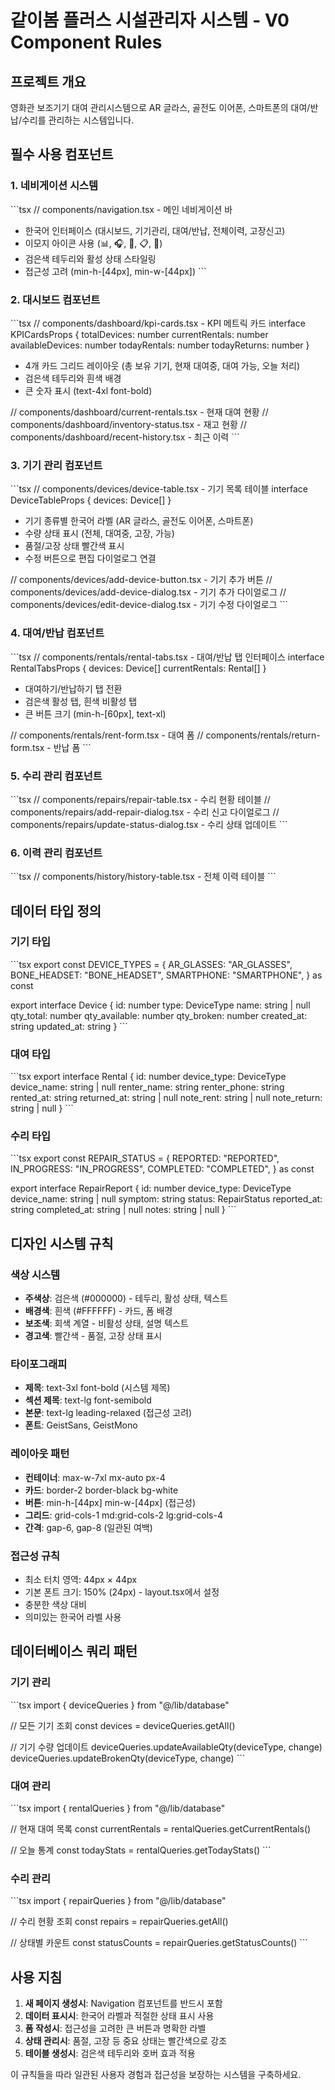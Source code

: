 # 같이봄 플러스 시설관리자 시스템 - V0 Component Rules

## 프로젝트 개요
영화관 보조기기 대여 관리시스템으로 AR 글라스, 골전도 이어폰, 스마트폰의 대여/반납/수리를 관리하는 시스템입니다.

## 필수 사용 컴포넌트

### 1. 네비게이션 시스템
\`\`\`tsx
// components/navigation.tsx - 메인 네비게이션 바
- 한국어 인터페이스 (대시보드, 기기관리, 대여/반납, 전체이력, 고장신고)
- 이모지 아이콘 사용 (📊, 🎧, 🔄, 📋, 🔧)
- 검은색 테두리와 활성 상태 스타일링
- 접근성 고려 (min-h-[44px], min-w-[44px])
\`\`\`

### 2. 대시보드 컴포넌트
\`\`\`tsx
// components/dashboard/kpi-cards.tsx - KPI 메트릭 카드
interface KPICardsProps {
  totalDevices: number
  currentRentals: number
  availableDevices: number
  todayRentals: number
  todayReturns: number
}
- 4개 카드 그리드 레이아웃 (총 보유 기기, 현재 대여중, 대여 가능, 오늘 처리)
- 검은색 테두리와 흰색 배경
- 큰 숫자 표시 (text-4xl font-bold)

// components/dashboard/current-rentals.tsx - 현재 대여 현황
// components/dashboard/inventory-status.tsx - 재고 현황
// components/dashboard/recent-history.tsx - 최근 이력
\`\`\`

### 3. 기기 관리 컴포넌트
\`\`\`tsx
// components/devices/device-table.tsx - 기기 목록 테이블
interface DeviceTableProps {
  devices: Device[]
}
- 기기 종류별 한국어 라벨 (AR 글라스, 골전도 이어폰, 스마트폰)
- 수량 상태 표시 (전체, 대여중, 고장, 가능)
- 품절/고장 상태 빨간색 표시
- 수정 버튼으로 편집 다이얼로그 연결

// components/devices/add-device-button.tsx - 기기 추가 버튼
// components/devices/add-device-dialog.tsx - 기기 추가 다이얼로그
// components/devices/edit-device-dialog.tsx - 기기 수정 다이얼로그
\`\`\`

### 4. 대여/반납 컴포넌트
\`\`\`tsx
// components/rentals/rental-tabs.tsx - 대여/반납 탭 인터페이스
interface RentalTabsProps {
  devices: Device[]
  currentRentals: Rental[]
}
- 대여하기/반납하기 탭 전환
- 검은색 활성 탭, 흰색 비활성 탭
- 큰 버튼 크기 (min-h-[60px], text-xl)

// components/rentals/rent-form.tsx - 대여 폼
// components/rentals/return-form.tsx - 반납 폼
\`\`\`

### 5. 수리 관리 컴포넌트
\`\`\`tsx
// components/repairs/repair-table.tsx - 수리 현황 테이블
// components/repairs/add-repair-dialog.tsx - 수리 신고 다이얼로그
// components/repairs/update-status-dialog.tsx - 수리 상태 업데이트
\`\`\`

### 6. 이력 관리 컴포넌트
\`\`\`tsx
// components/history/history-table.tsx - 전체 이력 테이블
\`\`\`

## 데이터 타입 정의

### 기기 타입
\`\`\`tsx
export const DEVICE_TYPES = {
  AR_GLASSES: "AR_GLASSES",
  BONE_HEADSET: "BONE_HEADSET", 
  SMARTPHONE: "SMARTPHONE",
} as const

export interface Device {
  id: number
  type: DeviceType
  name: string | null
  qty_total: number
  qty_available: number
  qty_broken: number
  created_at: string
  updated_at: string
}
\`\`\`

### 대여 타입
\`\`\`tsx
export interface Rental {
  id: number
  device_type: DeviceType
  device_name: string | null
  renter_name: string
  renter_phone: string
  rented_at: string
  returned_at: string | null
  note_rent: string | null
  note_return: string | null
}
\`\`\`

### 수리 타입
\`\`\`tsx
export const REPAIR_STATUS = {
  REPORTED: "REPORTED",
  IN_PROGRESS: "IN_PROGRESS", 
  COMPLETED: "COMPLETED",
} as const

export interface RepairReport {
  id: number
  device_type: DeviceType
  device_name: string | null
  symptom: string
  status: RepairStatus
  reported_at: string
  completed_at: string | null
  notes: string | null
}
\`\`\`

## 디자인 시스템 규칙

### 색상 시스템
- **주색상**: 검은색 (#000000) - 테두리, 활성 상태, 텍스트
- **배경색**: 흰색 (#FFFFFF) - 카드, 폼 배경
- **보조색**: 회색 계열 - 비활성 상태, 설명 텍스트
- **경고색**: 빨간색 - 품절, 고장 상태 표시

### 타이포그래피
- **제목**: text-3xl font-bold (시스템 제목)
- **섹션 제목**: text-lg font-semibold
- **본문**: text-lg leading-relaxed (접근성 고려)
- **폰트**: GeistSans, GeistMono

### 레이아웃 패턴
- **컨테이너**: max-w-7xl mx-auto px-4
- **카드**: border-2 border-black bg-white
- **버튼**: min-h-[44px] min-w-[44px] (접근성)
- **그리드**: grid-cols-1 md:grid-cols-2 lg:grid-cols-4
- **간격**: gap-6, gap-8 (일관된 여백)

### 접근성 규칙
- 최소 터치 영역: 44px × 44px
- 기본 폰트 크기: 150% (24px) - layout.tsx에서 설정
- 충분한 색상 대비
- 의미있는 한국어 라벨 사용

## 데이터베이스 쿼리 패턴

### 기기 관리
\`\`\`tsx
import { deviceQueries } from "@/lib/database"

// 모든 기기 조회
const devices = deviceQueries.getAll()

// 기기 수량 업데이트
deviceQueries.updateAvailableQty(deviceType, change)
deviceQueries.updateBrokenQty(deviceType, change)
\`\`\`

### 대여 관리
\`\`\`tsx
import { rentalQueries } from "@/lib/database"

// 현재 대여 목록
const currentRentals = rentalQueries.getCurrentRentals()

// 오늘 통계
const todayStats = rentalQueries.getTodayStats()
\`\`\`

### 수리 관리
\`\`\`tsx
import { repairQueries } from "@/lib/database"

// 수리 현황 조회
const repairs = repairQueries.getAll()

// 상태별 카운트
const statusCounts = repairQueries.getStatusCounts()
\`\`\`

## 사용 지침

1. **새 페이지 생성시**: Navigation 컴포넌트를 반드시 포함
2. **데이터 표시시**: 한국어 라벨과 적절한 상태 표시 사용
3. **폼 작성시**: 접근성을 고려한 큰 버튼과 명확한 라벨
4. **상태 관리시**: 품절, 고장 등 중요 상태는 빨간색으로 강조
5. **테이블 생성시**: 검은색 테두리와 호버 효과 적용

이 규칙들을 따라 일관된 사용자 경험과 접근성을 보장하는 시스템을 구축하세요.
